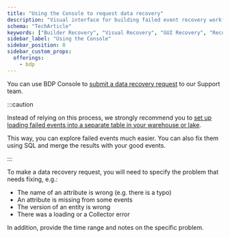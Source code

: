 ```yaml
---
title: "Using the Console to request data recovery"
description: "Visual interface for building failed event recovery workflows without requiring technical implementation knowledge."
schema: "TechArticle"
keywords: ["Builder Recovery", "Visual Recovery", "GUI Recovery", "Recovery Interface", "Visual Tools", "Builder Interface"]
sidebar_label: "Using the Console"
sidebar_position: 0
sidebar_custom_props:
  offerings:
    - bdp
---
```


You can use BDP Console to [submit a data recovery request](https://console.snowplowanalytics.com/recovery) to our Support team.

:::caution

Instead of relying on this process, we strongly recommend you to [set up loading failed events into a separate table in your warehouse or lake](/docs/data-product-studio/data-quality/failed-events/exploring-failed-events/index.md).

This way, you can explore failed events much easier. You can also fix them using SQL and merge the results with your good events.

:::


To make a data recovery request, you will need to specify the problem that needs fixing, e.g.:
* The name of an attribute is wrong (e.g. there is a typo)
* An attribute is missing from some events
* The version of an entity is wrong
* There was a loading or a Collector error

In addition, provide the time range and notes on the specific problem.
